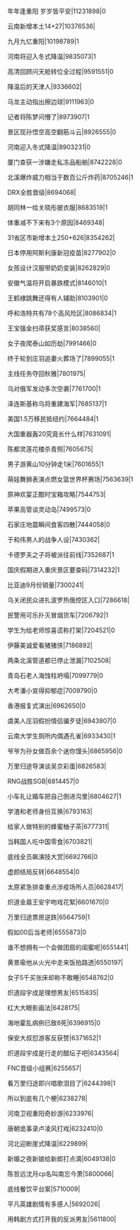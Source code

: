 年年逢重阳 岁岁皆平安|11231898|0

云南新增本土14+27|10376536|

九月九忆重阳|10198789|1

河南将迎入冬式降温|9835073|1

高清回顾问天舱转位全过程|9591551|0

降温后的天津人|9336602|

马龙主动指出擦边球|9111963|0

记者将陈梦问懵了|8973907|1

景区现孙悟空高空翻筋斗云|8926555|0

河南迎入冬式降温|8903231|0

厦门查获一涉嫌走私冻品船舶|8742228|0

北溪爆炸威力相当于数百公斤炸药|8705246|1

DRX全胜晋级|8694068|

胡同林一给关晓彤披衣服|8683519|1

体重减不下来有3个原因|8469348|

31省区市新增本土250+626|8354262|

日本停用阿斯利康新冠疫苗|8277902|0

女孩设计汉服带奶奶变装|8262829|0

安徽气温将开启暴跌模式|8146010|1

王鹤棣跳舞还得有人辅助|8103901|0

呼和浩特共有78个高风险区|8086834|1

王宝强金扫帚获奖感言|8038560|

女子夜爬泰山如历劫|7991466|0

终于轮到庄羽追妻火葬场了|7899055|1

主线任务夺回秋雅|7801975|

乌对俄军发动多次空袭|7761700|1

泽连斯基称乌将重建海军|7685137|1

美国1.5万移民抵纽约|7664484|1

大国重器轰20究竟长什么样|7631091|

陈都灵莲花楼杀青照|7605675|

男子游黄山10分钟走1米|7601655|1

萌娃舞狮表演点燃女篮世界杯赛场|7563639|1

原神欢宴正酣时宝箱攻略|7544753|

苹果高管谈灵动岛|7499573|0

石家庄地震瞬间食客四散|7444058|0

于和伟男人的战争人设|7430362|

卡德罗夫之子将被派往前线|7352687|1

国庆假期进入重庆景区要查码|7314232|1

比亚迪9月份销量|7300241|

乌关闭民众进扎波罗热俄控区入口|7286618|

民警用可乐扑灭冒烟货车|7206792|1

学生为给老师惊喜谎称打架|7204521|0

伊藤美诚爱看猪猪侠|7186892|

两条北溪管道都已停止泄漏|7102508|

青岛石老人海蚀柱坍塌|7099779|0

大考潘小宣得抑郁症|7009790|0

香港报复式演出|6962650|0

虞美人庄羽假扮情侣骗歹徒|6943807|0

云南大学生厕所内偶遇孔雀|6933430|1

爷爷为孙女做百余个迷你馒头|6865956|0

万里归途导演谈吴京彩蛋|6826583|

RNG战胜SGB|6814457|0

小车礼让婚车把自己倒进沟里|6804627|1

学渣和老师身份互换|6793163|

给家人做特别的蜂蜜柚子茶|6777311|

当韩国人吃中国零食|6703821|

底线全员飙演技大赏|6692766|0

虚颜结局反转|6648554|0

太原紧急排查重点涉疫场所人员|6628417|

炽道金晨王安宇吻戏花絮|6601670|0

万里归途票房逆跌|6564759|1

假如00后当老师|6555873|0

谁不想拥有一个会做团扇的闺蜜呢|6551441|

黄景瑜他从火光中走来饭拍路透|6550197|

女子5千买张床却称不敢睡|6548762|0

炽道段宇成是理想男友|6515835|

红大大眼影画法|6428175|

海地霍乱病例已致8死|6396915|0

保安大叔怼游客反获赞|6371652|1

炽道段宇成是行走的醋坛子吧|6343564|

FNC晋级小组赛|6255657|

看万里归途即兴唱歌泪目了|6244398|1

所以到底有几个梗|6238278|

河南卫视重阳奇妙游|6233976|

唐朝诡事录卢凌风打戏|6232410|0

河北迎断崖式降温|6229899|

新婚之夜新娘给新郎打点滴|6049138|0

陈哲远沈月cp名叫南忘今萧|5800066|

底线餐饮平台案|5710009|

平凡英雄剧情有多感人|5692026|

用韩剧方式打开我的反派男友|5611800|

